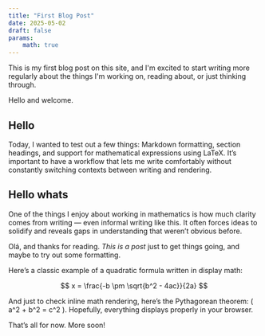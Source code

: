 ```yaml
---
title: "First Blog Post"
date: 2025-05-02
draft: false
params:
    math: true
---
```


This is my first blog post on this site, and I'm excited to start writing more regularly about the things I'm working on, reading about, or just thinking through.

Hello and welcome.

## Hello

Today, I wanted to test out a few things: Markdown formatting, section headings, and support for mathematical expressions using LaTeX. It’s important to have a workflow that lets me write comfortably without constantly switching contexts between writing and rendering.

## Hello whats

One of the things I enjoy about working in mathematics is how much clarity comes from writing — even informal writing like this. It often forces ideas to solidify and reveals gaps in understanding that weren’t obvious before.

Olá, and thanks for reading. *This is a post* just to get things going, and maybe to try out some formatting.

Here’s a classic example of a quadratic formula written in display math:

$$
x = \frac{-b \pm \sqrt{b^2 - 4ac}}{2a}
$$

And just to check inline math rendering, here’s the Pythagorean theorem: \( a^2 + b^2 = c^2 \). Hopefully, everything displays properly in your browser.

That’s all for now. More soon!
